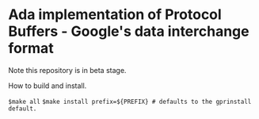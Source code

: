 # Ada implementation of Protocol Buffers - Google's data interchange format


Note this repository is in beta stage.

How to build and install.

`$make all`
`$make install prefix=${PREFIX} # defaults to the gprinstall default.`
